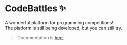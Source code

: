 # CodeBattles ✨

A wonderful platform for programming competitions!\
The platform is still being developed, but you can still try.

> Documentation is [here](https://doctorixx.gitbook.io/codebattles/).
